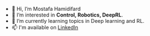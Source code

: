 - 👋 Hi, I’m Mostafa Hamidifard
- 👀 I’m interested in **Control, Robotics, DeepRL**.
- 🌱 I’m currently learning topics in Deep learning and RL.
- 📫 I'm available on [LinkedIn](https://www.linkedin.com/in/mostafa-hamidifard-7804321aa/)

<!---
Mostafa-Hamidifard/Mostafa-Hamidifard is a ✨ special ✨ repository because its `README.md` (this file) appears on your GitHub profile.
You can click the Preview link to take a look at your changes.
--->
